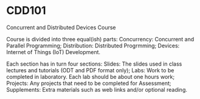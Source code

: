 # CDD101
Concurrent and Distributed Devices Course

Course is divided into three equal(ish) parts:
Concurrency: Concurrent and Parallel Programming;
Distribution: Distributed Progrmming;
Devices: Internet of Things (IoT) Development.

Each section has in turn four sections:
Slides:   	The slides used in class lectures and tutorials (ODT and PDF format only);
Labs:     	Work to be completed in laboratory. Each lab should be about one hours work;
Projects: 	Any projects that need to be completed for Assessment;
Supplements:	Extra materials such as web links and/or optional reading.

 


